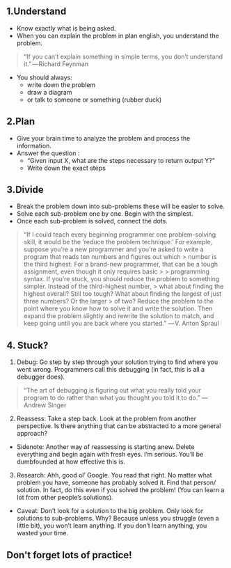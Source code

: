 ## 1.Understand
- Know exactly what is being asked.
- When you can explain the problem in plan english, you understand the problem.

> “If you can’t explain something in simple terms, you don’t understand it.” — Richard Feynman
 
 - You should always:
   - write down the problem
   - draw a diagram
   - or talk to someone or something (rubber duck)

## 2.Plan
- Give your brain time to analyze the problem and process the information.
- Answer the question : 
  - “Given input X, what are the steps necessary to return output Y?”
   - Write down the exact steps
 
 
 ## 3.Divide 
 - Break the problem down into sub-problems these will be easier to solve.
 - Solve each sub-problem one by one. Begin with the simplest.
 - Once each sub-problem is solved, connect the dots.
 
 
 
 > “If I could teach every beginning programmer one problem-solving skill, it would be the ‘reduce the problem technique.’
> For example, suppose you’re a new programmer and you’re asked to write a program that reads ten numbers and figures out which > number is the third highest. For a brand-new programmer, that can be a tough assignment, even though it only requires basic > > programming syntax. If you’re stuck, you should reduce the problem to something simpler. Instead of the third-highest number, > what about finding the highest overall? Still too tough? What about finding the largest of just three numbers? Or the larger > of two? Reduce the problem to the point where you know how to solve it and write the solution. Then expand the problem 
> slightly and rewrite the solution to match, and keep going until you are back where you started.”
 > — V. Anton Spraul
 
 ## 4. Stuck? 
 1. Debug: Go step by step through your solution trying to find where you went wrong. Programmers call this debugging (in fact, this is all a debugger does).
 
 
> “The art of debugging is figuring out what you really told your program to do rather than what you thought you told it to   do.”
> — Andrew Singer
 
 2. Reassess: Take a step back. Look at the problem from another perspective. Is there anything that can be abstracted to a more general approach?
 
 - Sidenote: Another way of reassessing is starting anew. Delete everything and begin again with fresh eyes. I’m serious. You’ll be dumbfounded at how effective this is.
 
3. Research: Ahh, good ol’ Google. You read that right. No matter what problem you have, someone has probably solved it. Find that person/ solution. In fact, do this even if you solved the problem! (You can learn a lot from other people’s solutions).

- Caveat: Don’t look for a solution to the big problem. Only look for solutions to sub-problems. Why? Because unless you struggle (even a little bit), you won’t learn anything. If you don’t learn anything, you wasted your time.
 
 ## Don't forget lots of practice!
 
 
 
 
 
 
 
 
 
